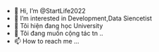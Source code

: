 - 👋 Hi, I’m @StartLife2022
- 👀 I’m interested in Development,Data Siencetist
- 🌱 Tôi hiện đang học University  
- 💞️ Tôi đang muốn cộng tác tn ..
- 📫 How to reach me ...

<!---
StartLife2022/StartLife2022 is a ✨ special ✨ repository because its `README.md` (this file) appears on your GitHub profile.
You can click the Preview link to take a look at your changes.
--->
